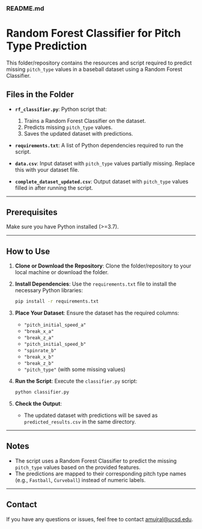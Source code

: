 ### **README.md**

# Random Forest Classifier for Pitch Type Prediction

This folder/repository contains the resources and script required to predict missing `pitch_type` values in a baseball dataset using a Random Forest Classifier.

## Files in the Folder

- **`rf_classifier.py`**:
  Python script that:
  1. Trains a Random Forest Classifier on the dataset.
  2. Predicts missing `pitch_type` values.
  3. Saves the updated dataset with predictions.

- **`requirements.txt`**:
  A list of Python dependencies required to run the script.

- **`data.csv`**:
  Input dataset with `pitch_type` values partially missing. Replace this with your dataset file.

- **`complete_dataset_updated.csv`**:
  Output dataset with `pitch_type` values filled in after running the script.

---

## Prerequisites

Make sure you have Python installed (>=3.7).

---

## How to Use

1. **Clone or Download the Repository**:
   Clone the folder/repository to your local machine or download the folder.

2. **Install Dependencies**:
   Use the `requirements.txt` file to install the necessary Python libraries:
   ```bash
   pip install -r requirements.txt
   ```

3. **Place Your Dataset**:
  Ensure the dataset has the required columns:
   - `"pitch_initial_speed_a"`
   - `"break_x_a"`
   - `"break_z_a"`
   - `"pitch_initial_speed_b"`
   - `"spinrate_b"`
   - `"break_x_b"`
   - `"break_z_b"`
   - `"pitch_type"` (with some missing values)

4. **Run the Script**:
   Execute the `classifier.py` script:
   ```bash
   python classifier.py
   ```

5. **Check the Output**:
   - The updated dataset with predictions will be saved as `predicted_results.csv` in the same directory.

---

## Notes

- The script uses a Random Forest Classifier to predict the missing `pitch_type` values based on the provided features.
- The predictions are mapped to their corresponding pitch type names (e.g., `Fastball`, `Curveball`) instead of numeric labels.

---

## Contact

If you have any questions or issues, feel free to contact amujral@ucsd.edu.
